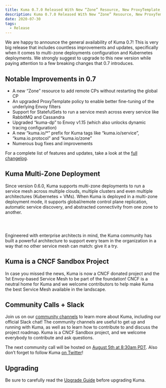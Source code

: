 ```yaml
---
title: Kuma 0.7.0 Released With New “Zone” Resource, New ProxyTemplate, StatefulSet support And More!
description: Kuma 0.7.0 Released With New “Zone” Resource, New ProxyTemplate, StatefulSet support And More!
date: 2020-07-30
tags:
  - Release
---
```


We are happy to announce the general availability of Kuma 0.7! This is very big release that includes countless improvements and updates, specifically when it comes to multi-zone deployments configuration and Kubernetes deployments. We strongly suggest to upgrade to this new version while paying attention to a few breaking changes that 0.7 introduces.

## Notable Improvements in 0.7
* A new “Zone” resource to add remote CPs without restarting the global CP
* An upgraded ProxyTemplate policy to enable better fine-tuning of the underlying Envoy filters
* Support for StatefulSets to run a service mesh across every service like RabbitMQ and Cassandra
* Upgraded “kuma-dp” to Envoy v1.15 (which also unlocks dynamic tracing configuration)
* A new “kuma.io/*” prefix for Kuma tags like “kuma.io/service”, “kuma.io.protocol” and “kuma.io/zone”
* Numerous bug fixes and improvements

For a complete list of features and updates, take a look at the [full changelog](https://github.com/kumahq/kuma/blob/master/CHANGELOG.md#060).

## Kuma Multi-Zone Deployment
Since version 0.6.0, Kuma supports multi-zone deployments to run a service mesh across multiple clouds, multiple clusters and even multiple architectures (Kubernetes + VMs). When Kuma is deployed in a multi-zone deployment mode, it supports global/remote control plane replication, automatic service discovery, and abstracted connectivity from one zone to another.

<center>
<img src="/images/blog/0-7-0-blog-pic.png" alt="" style=" padding-top: 20px; padding-bottom: 10px;"/>
</center>

Engineered with enterprise architects in mind, the Kuma community has built a powerful architecture to support every team in the organization in a way that no other service mesh can match: give it a try.

## Kuma is a CNCF Sandbox Project
In case you missed the news, Kuma is now a CNCF donated project and the 1st Envoy-based Service Mesh to be part of the foundation! CNCF is a neutral home for Kuma and we welcome contributors to help make Kuma the best Service Mesh available in the landscape.


## Community Calls + Slack
Join us on our [community channels](https://kuma.io/community/) to learn more about Kuma, including our official Slack chat! The community channels are useful to get up and running with Kuma, as well as to learn how to contribute to and discuss the project roadmap. Kuma is a CNCF Sandbox project, and we welcome everybody to contribute and ask questions.

The next community call will be hosted on [August 5th at 8:30am PDT](https://kuma.io/community/). Also don’t forget to follow Kuma [on Twitter](https://twitter.com/kumamesh)!

## Upgrading
Be sure to carefully read the [Upgrade Guide](https://github.com/kumahq/kuma/blob/master/UPGRADE.md) before upgrading Kuma.